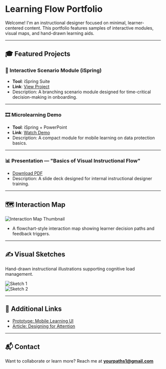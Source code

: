 # Learning Flow Portfolio

Welcome! I'm an instructional designer focused on minimal, learner-centered content. This portfolio features samples of interactive modules, visual maps, and hand-drawn learning aids.

---

## 🎓 Featured Projects

### 🧩 Interactive Scenario Module (iSpring)

- **Tool**: iSpring Suite
- **Link**: [View Project](https://yourlink.com)
- Description: A branching scenario module designed for time-critical decision-making in onboarding.

---

### 🎞️ Microlearning Demo

- **Tool**: iSpring + PowerPoint
- **Link**: [Watch Demo](https://yourlink.com)
- Description: A compact module for mobile learning on data protection basics.

---

### 📊 Presentation — "Basics of Visual Instructional Flow"

- [Download PDF](assets/visual-flow-presentation.pdf)
- Description: A slide deck designed for internal instructional designer training.

---

## 🗺️ Interaction Map

![Interaction Map Thumbnail](assets/interaction-map-thumbnail.jpg)

- A flowchart-style interaction map showing learner decision paths and feedback triggers.

---

## ✍️ Visual Sketches

Hand-drawn instructional illustrations supporting cognitive load management.

![Sketch 1](assets/sketch1.jpg)  
![Sketch 2](assets/sketch2.jpg)

---

## 🔗 Additional Links

- [Prototype: Mobile Learning UI](https://yourlink.com)
- [Article: Designing for Attention](https://yourlink.com)

---

## 📬 Contact

Want to collaborate or learn more? Reach me at **yourpaths1@gmail.com**
